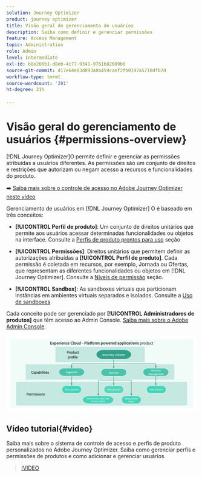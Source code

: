 ```yaml
---
solution: Journey Optimizer
product: journey optimizer
title: Visão geral do gerenciamento de usuários
description: Saiba como definir e gerenciar permissões
feature: Access Management
topic: Administration
role: Admin
level: Intermediate
exl-id: b8e266b1-d8eb-4c77-9341-9761b82609b0
source-git-commit: d17e64e03d093a8a459caef2fb0197a5710dfb7d
workflow-type: tm+mt
source-wordcount: '201'
ht-degree: 21%

---
```


# Visão geral do gerenciamento de usuários {#permissions-overview}

[!DNL Journey Optimizer]O permite definir e gerenciar as permissões atribuídas a usuários diferentes. As permissões são um conjunto de direitos e restrições que autorizam ou negam acesso a recursos e funcionalidades do produto.

➡️ [Saiba mais sobre o controle de acesso no Adobe Journey Optimizer neste vídeo](#video)

Gerenciamento de usuários em [!DNL Journey Optimizer] O é baseado em três conceitos:

* **[!UICONTROL Perfil de produto]**: Um conjunto de direitos unitários que permite aos usuários acessar determinadas funcionalidades ou objetos na interface. Consulte a [Perfis de produto prontos para uso](ootb-product-profiles.md) seção

* **[!UICONTROL Permissões]**: Direitos unitários que permitem definir as autorizações atribuídas a **[!UICONTROL Perfil de produto]**. Cada permissão é coletada em recursos, por exemplo, Jornada ou Ofertas, que representam as diferentes funcionalidades ou objetos em [!DNL Journey Optimizer]. Consulte a [Níveis de permissão](high-low-permissions.md) seção.

* **[!UICONTROL Sandbox]**: As sandboxes virtuais que particionam instâncias em ambientes virtuais separados e isolados. Consulte a [Uso de sandboxes](sandboxes.md)

Cada conceito pode ser gerenciado por **[!UICONTROL Administradores de produtos]** que têm acesso ao Admin Console. [Saiba mais sobre o Adobe Admin Console](https://helpx.adobe.com/br/enterprise/managing/user-guide.html).

![](assets/do-not-localize/permissions_2.png)

## Vídeo tutorial{#video}

Saiba mais sobre o sistema de controle de acesso e perfis de produto personalizados no Adobe Journey Optimizer. Saiba como gerenciar perfis e permissões de produtos e como adicionar e gerenciar usuários.

>[!VIDEO](https://video.tv.adobe.com/v/333998?quality=12)
